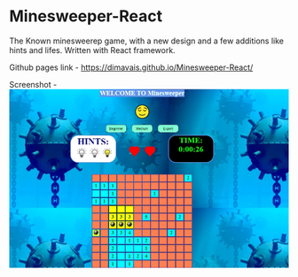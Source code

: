# Minesweeper-React

The Known minesweerep game, with a new design and a few additions like hints and lifes.
Written with React framework.

Github pages link - https://dimavais.github.io/Minesweeper-React/

Screenshot - 
![Minesweeper](/Minesweeper.jpg?raw=true "Minesweeper")

